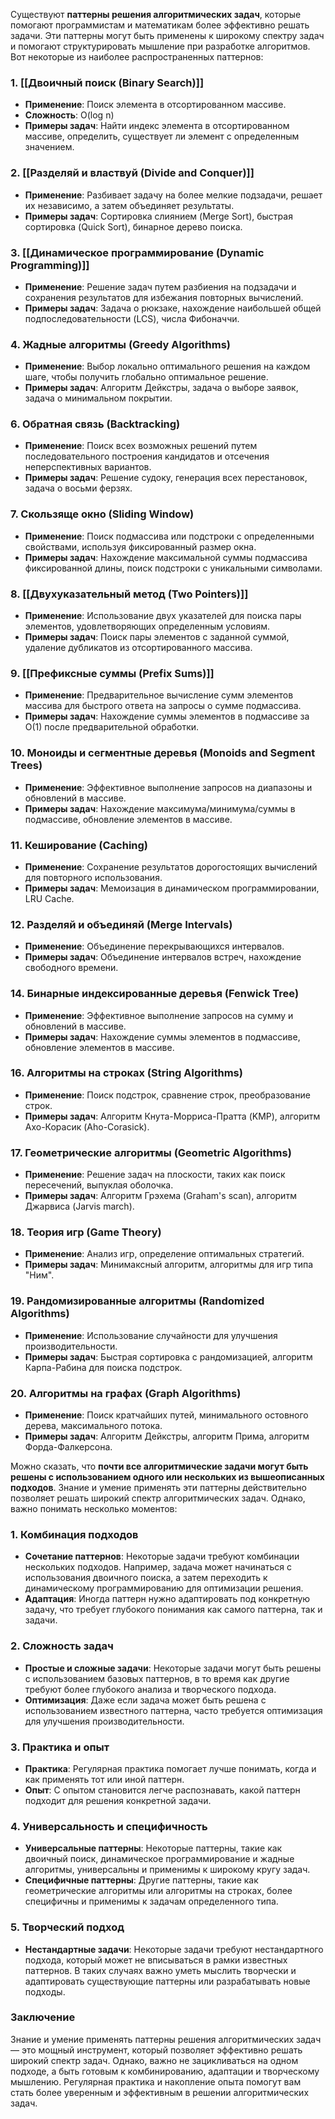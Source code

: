 Существуют **паттерны решения алгоритмических задач**, которые помогают программистам и математикам более эффективно решать задачи. Эти паттерны могут быть применены к широкому спектру задач и помогают структурировать мышление при разработке алгоритмов. Вот некоторые из наиболее распространенных паттернов:

### 1. [[Двоичный поиск (Binary Search)]]
   - **Применение**: Поиск элемента в отсортированном массиве.
   - **Сложность**: O(log n)
   - **Примеры задач**: Найти индекс элемента в отсортированном массиве, определить, существует ли элемент с определенным значением.

### 2. [[Разделяй и властвуй (Divide and Conquer)]]
   - **Применение**: Разбивает задачу на более мелкие подзадачи, решает их независимо, а затем объединяет результаты.
   - **Примеры задач**: Сортировка слиянием (Merge Sort), быстрая сортировка (Quick Sort), бинарное дерево поиска.

### 3. [[Динамическое программирование (Dynamic Programming)]]
   - **Применение**: Решение задач путем разбиения на подзадачи и сохранения результатов для избежания повторных вычислений.
   - **Примеры задач**: Задача о рюкзаке, нахождение наибольшей общей подпоследовательности (LCS), числа Фибоначчи.

### 4. **Жадные алгоритмы (Greedy Algorithms)**
   - **Применение**: Выбор локально оптимального решения на каждом шаге, чтобы получить глобально оптимальное решение.
   - **Примеры задач**: Алгоритм Дейкстры, задача о выборе заявок, задача о минимальном покрытии.

### 6. **Обратная связь (Backtracking)**
   - **Применение**: Поиск всех возможных решений путем последовательного построения кандидатов и отсечения неперспективных вариантов.
   - **Примеры задач**: Решение судоку, генерация всех перестановок, задача о восьми ферзях.

### 7. **Скользяще окно (Sliding Window)**
   - **Применение**: Поиск подмассива или подстроки с определенными свойствами, используя фиксированный размер окна.
   - **Примеры задач**: Нахождение максимальной суммы подмассива фиксированной длины, поиск подстроки с уникальными символами.

### 8. [[Двухуказательный метод (Two Pointers)]]
   - **Применение**: Использование двух указателей для поиска пары элементов, удовлетворяющих определенным условиям.
   - **Примеры задач**: Поиск пары элементов с заданной суммой, удаление дубликатов из отсортированного массива.

### 9. [[Префиксные суммы (Prefix Sums)]]
   - **Применение**: Предварительное вычисление сумм элементов массива для быстрого ответа на запросы о сумме подмассива.
   - **Примеры задач**: Нахождение суммы элементов в подмассиве за O(1) после предварительной обработки.

### 10. **Моноиды и сегментные деревья (Monoids and Segment Trees)**
   - **Применение**: Эффективное выполнение запросов на диапазоны и обновлений в массиве.
   - **Примеры задач**: Нахождение максимума/минимума/суммы в подмассиве, обновление элементов в массиве.

### 11. **Кеширование (Caching)**
   - **Применение**: Сохранение результатов дорогостоящих вычислений для повторного использования.
   - **Примеры задач**: Мемоизация в динамическом программировании, LRU Cache.

### 12. **Разделяй и объединяй (Merge Intervals)**
   - **Применение**: Объединение перекрывающихся интервалов.
   - **Примеры задач**: Объединение интервалов встреч, нахождение свободного времени.
### 14. **Бинарные индексированные деревья (Fenwick Tree)**
   - **Применение**: Эффективное выполнение запросов на сумму и обновлений в массиве.
   - **Примеры задач**: Нахождение суммы элементов в подмассиве, обновление элементов в массиве.
### 16. **Алгоритмы на строках (String Algorithms)**
   - **Применение**: Поиск подстрок, сравнение строк, преобразование строк.
   - **Примеры задач**: Алгоритм Кнута-Морриса-Пратта (KMP), алгоритм Ахо-Корасик (Aho-Corasick).

### 17. **Геометрические алгоритмы (Geometric Algorithms)**
   - **Применение**: Решение задач на плоскости, таких как поиск пересечений, выпуклая оболочка.
   - **Примеры задач**: Алгоритм Грэхема (Graham's scan), алгоритм Джарвиса (Jarvis march).

### 18. **Теория игр (Game Theory)**
   - **Применение**: Анализ игр, определение оптимальных стратегий.
   - **Примеры задач**: Минимаксный алгоритм, алгоритмы для игр типа "Ним".

### 19. **Рандомизированные алгоритмы (Randomized Algorithms)**
   - **Применение**: Использование случайности для улучшения производительности.
   - **Примеры задач**: Быстрая сортировка с рандомизацией, алгоритм Карпа-Рабина для поиска подстрок.

### 20. **Алгоритмы на графах (Graph Algorithms)**
   - **Применение**: Поиск кратчайших путей, минимального остовного дерева, максимального потока.
   - **Примеры задач**: Алгоритм Дейкстры, алгоритм Прима, алгоритм Форда-Фалкерсона.


Можно сказать, что **почти все алгоритмические задачи могут быть решены с использованием одного или нескольких из вышеописанных подходов**. Знание и умение применять эти паттерны действительно позволяет решать широкий спектр алгоритмических задач. Однако, важно понимать несколько моментов:

### 1. **Комбинация подходов**
   - **Сочетание паттернов**: Некоторые задачи требуют комбинации нескольких подходов. Например, задача может начинаться с использования двоичного поиска, а затем переходить к динамическому программированию для оптимизации решения.
   - **Адаптация**: Иногда паттерн нужно адаптировать под конкретную задачу, что требует глубокого понимания как самого паттерна, так и задачи.

### 2. **Сложность задач**
   - **Простые и сложные задачи**: Некоторые задачи могут быть решены с использованием базовых паттернов, в то время как другие требуют более глубокого анализа и творческого подхода.
   - **Оптимизация**: Даже если задача может быть решена с использованием известного паттерна, часто требуется оптимизация для улучшения производительности.

### 3. **Практика и опыт**
   - **Практика**: Регулярная практика помогает лучше понимать, когда и как применять тот или иной паттерн.
   - **Опыт**: С опытом становится легче распознавать, какой паттерн подходит для решения конкретной задачи.

### 4. **Универсальность и специфичность**
   - **Универсальные паттерны**: Некоторые паттерны, такие как двоичный поиск, динамическое программирование и жадные алгоритмы, универсальны и применимы к широкому кругу задач.
   - **Специфичные паттерны**: Другие паттерны, такие как геометрические алгоритмы или алгоритмы на строках, более специфичны и применимы к задачам определенного типа.

### 5. **Творческий подход**
   - **Нестандартные задачи**: Некоторые задачи требуют нестандартного подхода, который может не вписываться в рамки известных паттернов. В таких случаях важно уметь мыслить творчески и адаптировать существующие паттерны или разрабатывать новые подходы.

### Заключение
Знание и умение применять паттерны решения алгоритмических задач — это мощный инструмент, который позволяет эффективно решать широкий спектр задач. Однако, важно не зацикливаться на одном подходе, а быть готовым к комбинированию, адаптации и творческому мышлению. Регулярная практика и накопление опыта помогут вам стать более уверенным и эффективным в решении алгоритмических задач.
